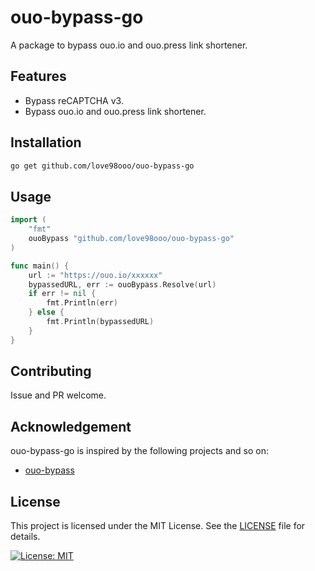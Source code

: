 # ouo-bypass-go

A package to bypass ouo.io and ouo.press link shortener.

## Features

- Bypass reCAPTCHA v3.
- Bypass ouo.io and ouo.press link shortener.

## Installation

``` bash
go get github.com/love98ooo/ouo-bypass-go
```

## Usage

``` go
import (
    "fmt"
    ouoBypass "github.com/love98ooo/ouo-bypass-go"
)

func main() {
    url := "https://ouo.io/xxxxxx"
    bypassedURL, err := ouoBypass.Resolve(url)
    if err != nil {
        fmt.Println(err)
    } else {
        fmt.Println(bypassedURL)
    }
}
```

## Contributing

Issue and PR welcome.

## Acknowledgement

ouo-bypass-go is inspired by the following projects and so on:

- [ouo-bypass](https://github.com/xcscxr/ouo-bypass)

## License

This project is licensed under the MIT License. See the [LICENSE](LICENSE) file for details.

[![License: MIT](https://img.shields.io/badge/License-MIT-yellow.svg)](https://opensource.org/licenses/MIT)